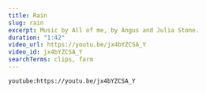 ```yaml
---
title: Rain
slug: rain
excerpt: Music by All of me, by Angus and Julia Stone.
duration: "1:42"
video_url: https://youtu.be/jx4bYZCSA_Y
video_id: jx4bYZCSA_Y
searchTerms: clips, farm
---
```

`youtube:https://youtu.be/jx4bYZCSA_Y`